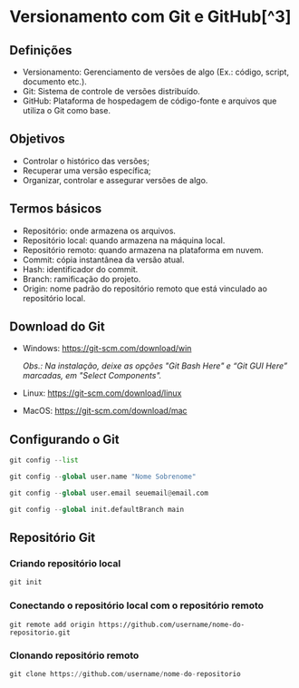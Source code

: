 # Versionamento com Git e GitHub[^3]

## Definições
  * Versionamento: Gerenciamento de versões de algo (Ex.: código, script, documento etc.).
  * Git: Sistema de controle de versões distribuído.
  * GitHub: Plataforma de hospedagem de código-fonte e arquivos que utiliza o Git como base.

## Objetivos
  * Controlar o histórico das versões;
  * Recuperar uma versão específica;
  * Organizar, controlar e assegurar versões de algo.

## Termos básicos
  * Repositório: onde armazena os arquivos.
  * Repositório local: quando armazena na máquina local.
  * Repositório remoto: quando armazena na plataforma em nuvem.
  * Commit: cópia instantânea da versão atual.
  * Hash: identificador do commit.
  * Branch: ramificação do projeto.
  * Origin: nome padrão do repositório remoto que está vinculado ao repositório local.

## Download do Git
  * Windows: https://git-scm.com/download/win

    _Obs.: Na instalação, deixe as opções "Git Bash Here" e “Git GUI Here” marcadas, em "Select Components"._
  * Linux: https://git-scm.com/download/linux
  * MacOS: https://git-scm.com/download/mac

## Configurando o Git
``` Python 
git config --list
```
``` Python 
git config --global user.name "Nome Sobrenome"
```
``` Python
git config --global user.email seuemail@email.com
```
``` Python
git config --global init.defaultBranch main
```

## Repositório Git

### Criando repositório local
``` Python
git init
```

### Conectando o repositório local com o repositório remoto
```
git remote add origin https://github.com/username/nome-do-repositorio.git
```

### Clonando repositório remoto
``` Python
git clone https://github.com/username/nome-do-repositorio
```


